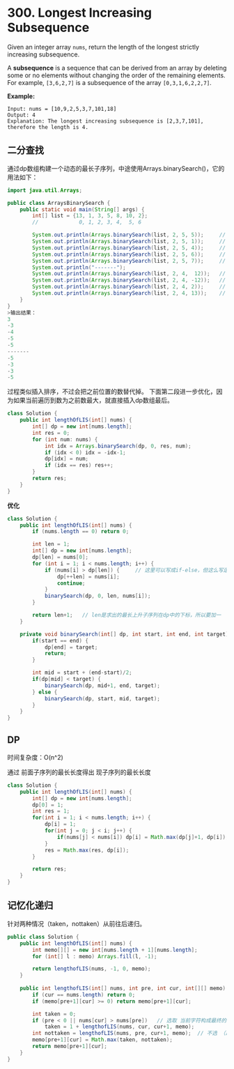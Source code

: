 # 300. Longest Increasing Subsequence

Given an integer array `nums`, return the length of the longest strictly increasing subsequence.

A **subsequence** is a sequence that can be derived from an array by deleting some or no elements without changing the order of the remaining elements. For example, `[3,6,2,7]` is a subsequence of the array `[0,3,1,6,2,2,7]`.

**Example:**

```
Input: nums = [10,9,2,5,3,7,101,18]
Output: 4
Explanation: The longest increasing subsequence is [2,3,7,101], therefore the length is 4.
```



## 二分查找

通过dp数组构建一个动态的最长子序列，中途使用Arrays.binarySearch()，它的用法如下：
```java
import java.util.Arrays;

public class ArraysBinarySearch {
	public static void main(String[] args) {
		int[] list = {13, 1, 3, 5, 8, 10, 2};
		//             0, 1, 2, 3, 4,  5, 6 

		System.out.println(Arrays.binarySearch(list, 2, 5, 5));		//  3
		System.out.println(Arrays.binarySearch(list, 2, 5, 1));		// -3
		System.out.println(Arrays.binarySearch(list, 2, 5, 4));		// -4
		System.out.println(Arrays.binarySearch(list, 2, 5, 6));		// -5
		System.out.println(Arrays.binarySearch(list, 2, 5, 7));		// -5
		System.out.println("-------");
		System.out.println(Arrays.binarySearch(list, 2, 4,  12));	// -5
		System.out.println(Arrays.binarySearch(list, 2, 4, -12));	// -3
		System.out.println(Arrays.binarySearch(list, 2, 4, 2));		// -3
		System.out.println(Arrays.binarySearch(list, 2, 4, 13));	// -5
	}
}
>输出结果：
3
-3
-4
-5
-5
-------
-5
-3
-3
-5
```
过程类似插入排序，不过会把之前位置的数替代掉。
下面第二段进一步优化，因为如果当前遍历到数为之前数最大，就直接插入dp数组最后。
```java
class Solution {
    public int lengthOfLIS(int[] nums) {
        int[] dp = new int[nums.length];
        int res = 0;
        for (int num: nums) {
            int idx = Arrays.binarySearch(dp, 0, res, num);
            if (idx < 0) idx = -idx-1;
            dp[idx] = num;
            if (idx == res) res++;
        }
        return res;
    }
}
```
**优化**

```java
class Solution {
    public int lengthOfLIS(int[] nums) {
        if (nums.length == 0) return 0;

        int len = 1;
        int[] dp = new int[nums.length];
        dp[len] = nums[0];
        for (int i = 1; i < nums.length; i++) {
            if (nums[i] > dp[len]) {     // 这里可以写成if-else，但这么写逻辑更清晰  
                dp[++len] = nums[i];
                continue;
            }
            binarySearch(dp, 0, len, nums[i]);
        }

        return len+1;	// len是求出的最长上升子序列在dp中的下标，所以要加一
    }

    private void binarySearch(int[] dp, int start, int end, int target) {
        if(start == end) {
            dp[end] = target;
            return;
        }

        int mid = start + (end-start)/2;
        if(dp[mid] < target) {
            binarySearch(dp, mid+1, end, target);
        } else {
            binarySearch(dp, start, mid, target);
        }
    }
}
```



## DP

时间复杂度：O(n^2) 

通过 前面子序列的最长长度得出 现子序列的最长长度

```java
class Solution {
    public int lengthOfLIS(int[] nums) {
        int[] dp = new int[nums.length];
        dp[0] = 1;
        int res = 1;
        for(int i = 1; i < nums.length; i++) {
            dp[i] = 1;
            for(int j = 0; j < i; j++) {
                if(nums[j] < nums[i]) dp[i] = Math.max(dp[j]+1, dp[i]); 
            }
            res = Math.max(res, dp[i]);
        }

        return res;
    }
}
```



## 记忆化递归

针对两种情况（taken，nottaken）从前往后递归。
```java
public class Solution {
    public int lengthOfLIS(int[] nums) {
        int memo[][] = new int[nums.length + 1][nums.length];
        for (int[] l : memo) Arrays.fill(l, -1);

        return lengthofLIS(nums, -1, 0, memo);
    }
    
    public int lengthofLIS(int[] nums, int pre, int cur, int[][] memo) {
        if (cur == nums.length) return 0;
        if (memo[pre+1][cur] >= 0) return memo[pre+1][cur]; 

        int taken = 0;
        if (pre < 0 || nums[cur] > nums[pre])   // 选取 当前字符构成最终的上升子序列
            taken = 1 + lengthofLIS(nums, cur, cur+1, memo);
        int nottaken = lengthofLIS(nums, pre, cur+1, memo);  // 不选 （即使符合前面的子序列上升）
        memo[pre+1][cur] = Math.max(taken, nottaken);
        return memo[pre+1][cur];
    }
}
```
